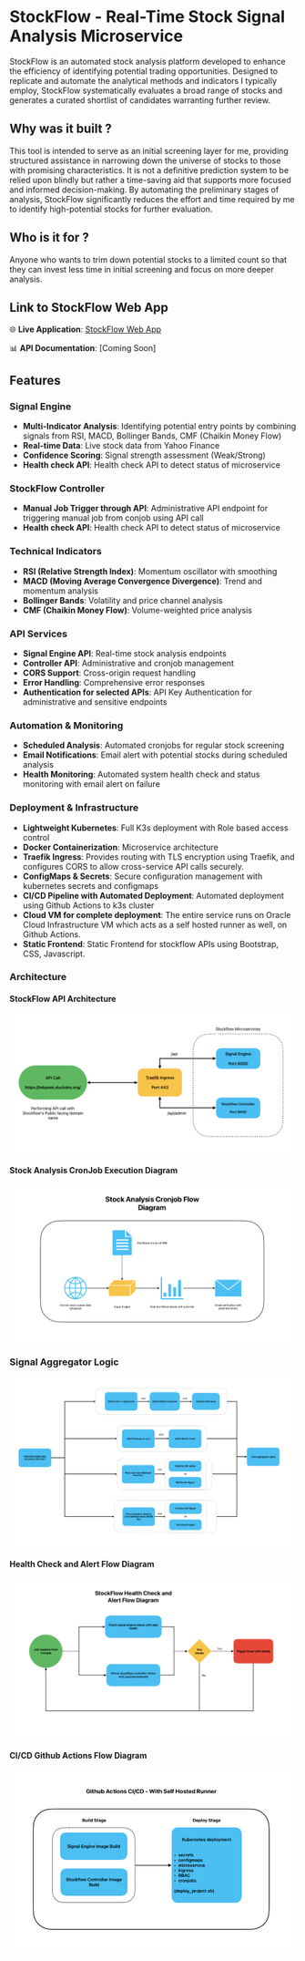 # StockFlow - Real-Time Stock Signal Analysis Microservice

StockFlow is an automated stock analysis platform developed to enhance the efficiency of identifying potential trading opportunities. Designed to replicate and automate the analytical methods and indicators I typically employ, StockFlow systematically evaluates a broad range of stocks and generates a curated shortlist of candidates warranting further review.

## Why was it built ?
This tool is intended to serve as an initial screening layer for me, providing structured assistance in narrowing down the universe of stocks to those with promising characteristics. It is not a definitive prediction system to be relied upon blindly but rather a time-saving aid that supports more focused and informed decision-making. By automating the preliminary stages of analysis, StockFlow significantly reduces the effort and time required by me to identify high-potential stocks for further evaluation.

## Who is it for ?
Anyone who wants to trim down potential stocks to a limited count so that they can invest less time in initial screening and focus on more deeper analysis.

## Link to StockFlow Web App

🌐 **Live Application**: [StockFlow Web App](https://avinashsubhash.github.io/stockflow)

📊 **API Documentation**: [Coming Soon]

## Features

### **Signal Engine**
- **Multi-Indicator Analysis**: Identifying potential entry points by combining signals from RSI, MACD, Bollinger Bands, CMF (Chaikin Money Flow)
- **Real-time Data**: Live stock data from Yahoo Finance
- **Confidence Scoring**: Signal strength assessment (Weak/Strong)
- **Health check API**: Health check API to detect status of microservice

### **StockFlow Controller**
- **Manual Job Trigger through API**: Administrative API endpoint for triggering manual job from conjob using API call
- **Health check API**: Health check API to detect status of microservice

### **Technical Indicators**
- **RSI (Relative Strength Index)**: Momentum oscillator with smoothing
- **MACD (Moving Average Convergence Divergence)**: Trend and momentum analysis
- **Bollinger Bands**: Volatility and price channel analysis
- **CMF (Chaikin Money Flow)**: Volume-weighted price analysis

### **API Services**
- **Signal Engine API**: Real-time stock analysis endpoints
- **Controller API**: Administrative and cronjob management
- **CORS Support**: Cross-origin request handling
- **Error Handling**: Comprehensive error responses
- **Authentication for selected APIs**: API Key Authentication for administrative and sensitive endpoints 

### **Automation & Monitoring**
- **Scheduled Analysis**: Automated cronjobs for regular stock screening
- **Email Notifications**: Email alert with potential stocks during scheduled analysis
- **Health Monitoring**: Automated system health check and status monitoring with email alert on failure

### **Deployment & Infrastructure**
- **Lightweight Kubernetes**: Full K3s deployment with Role based access control
- **Docker Containerization**: Microservice architecture
- **Traefik Ingress**: Provides routing with TLS encryption using Traefik, and configures CORS to allow cross-service API calls securely.
- **ConfigMaps & Secrets**: Secure configuration management with kubernetes secrets and configmaps
- **CI/CD Pipeline with Automated Deployment**: Automated deployment using Github Actions to k3s cluster
- **Cloud VM for complete deployment**: The entire service runs on Oracle Cloud Infrastructure VM which acts as a self hosted runner as well, on Github Actions.
- **Static Frontend**: Static Frontend for stockflow APIs using Bootstrap, CSS, Javascript.

### **Architecture**

#### **StockFlow API Architecture**
![StockFlow API Architecture](docs/diagrams/api-flow-diagram.png)

#### **Stock Analysis CronJob Execution Diagram**
![Stock Analysis CronJob Execution Diagram](docs/diagrams/cronjob-execution-diagram.png)

### **Signal Aggregator Logic**
![Signal Aggregator Logic](docs/diagrams/signal-aggregator-logic.png)

#### **Health Check and Alert Flow Diagram**
![Health Check and Alert Flow Diagram](docs/diagrams/health-check-cronjob-diagram.png)

#### **CI/CD Github Actions Flow Diagram**
![CI/CD Github Actions Flow Diagram](docs/diagrams/github-actions-diagram.png)




